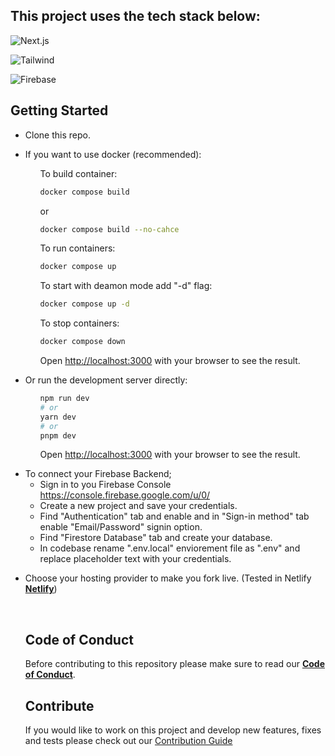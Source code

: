 ## This project uses the tech stack below: 

![Next.js](https://img.shields.io/badge/next.js-000000?style=for-the-badge&logo=nextdotjs&logoColor=white)

![Tailwind](https://img.shields.io/badge/Tailwind_CSS-38B2AC?style=for-the-badge&logo=tailwind-css&logoColor=white)

![Firebase](https://img.shields.io/badge/firebase-ffca28?style=for-the-badge&logo=firebase&logoColor=black)

## Getting Started

<ul>
    <li>
    Clone this repo.
    </li>
<li>

If you want to use docker (recommended):

<ul>

To build container:
```bash
docker compose build
```
or
```bash
docker compose build --no-cahce
```

To run containers:

```bash
docker compose up
```

To start with deamon mode add "-d" flag:

```bash
docker compose up -d
```

To stop containers:

```bash
docker compose down
```

Open [http://localhost:3000](http://localhost:3000) with your browser to see the result.

</ul>
 
</li>

<li>
Or run the development server directly:

<ul>

```bash
npm run dev
# or
yarn dev
# or
pnpm dev
```

Open [http://localhost:3000](http://localhost:3000) with your browser to see the result.


</ul>

</li>
<ul>

</ul>

<li>
    To connect your Firebase Backend;
    <ul>
        <li>Sign in to you Firebase Console <a href="https://console.firebase.google.com/u/0/">https://console.firebase.google.com/u/0/</a></li>
        <li>Create a new project and save your credentials.</li>
        <li>Find "Authentication" tab and enable and in "Sign-in method" tab enable "Email/Password" signin option.</li>
        <li>Find "Firestore Database" tab and create your database.</li>
            <li>
            In codebase rename ".env.local" enviorement file as ".env" and replace placeholder text with your credentials.
        </li>
    </ul>
</li>
<li>

Choose your hosting provider to make you fork live. (Tested in Netlify **[Netlify](https://www.netlify.com/)**)
</li>
<br>

## Code of Conduct
Before contributing to this repository please make sure to read our **[Code of Conduct](./.github/code_of_conduct.md)**.

## Contribute
If you would like to work on this project and develop new features, fixes and tests please check out our [Contribution Guide](./.github/contribute.md)
